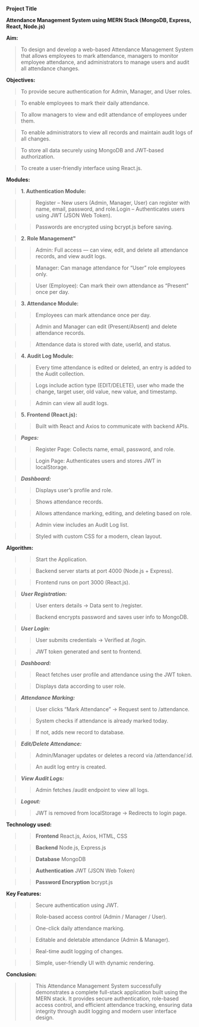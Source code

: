 **Project Title**

**Attendance Management System using MERN Stack (MongoDB, Express, React, Node.js)**

**Aim:**

> To design and develop a web-based Attendance Management System that allows employees to mark attendance, managers to monitor employee attendance, and administrators to manage users and audit all attendance changes.

**Objectives:**

> To provide secure authentication for Admin, Manager, and User roles.

> To enable employees to mark their daily attendance.
  
> To allow managers to view and edit attendance of employees under them.
  
> To enable administrators to view all records and maintain audit logs of all changes.
  
> To store all data securely using MongoDB and JWT-based authorization.
  
> To create a user-friendly interface using React.js.

**Modules:**


> **1. Authentication Module:**

  >>Register – New users (Admin, Manager, User) can register with name, email, password, and role.Login – Authenticates users using JWT (JSON Web Token).
  
  >>Passwords are encrypted using bcrypt.js before saving.

>**2. Role Management"**

  >>Admin: Full access — can view, edit, and delete all attendance records, and view audit logs.
  
  >>Manager: Can manage attendance for “User” role employees only.
  
  >>User (Employee): Can mark their own attendance as “Present” once per day.

>**3. Attendance Module:**

  >>Employees can mark attendance once per day.
  
  >>Admin and Manager can edit (Present/Absent) and delete attendance records.
  
  >>Attendance data is stored with date, userId, and status.

>**4. Audit Log Module:**

  >>Every time attendance is edited or deleted, an entry is added to the Audit collection.
  
  >>Logs include action type (EDIT/DELETE), user who made the change, target user, old value, new value, and timestamp.
  
  >>Admin can view all audit logs.

>**5. Frontend (React.js):**

  >>Built with React and Axios to communicate with backend APIs.

>***Pages:***

  >>Register Page: Collects name, email, password, and role.
  
  >>Login Page: Authenticates users and stores JWT in localStorage.

>***Dashboard:***

  >>Displays user’s profile and role.
  
  >>Shows attendance records.
  
  >>Allows attendance marking, editing, and deleting based on role.
  
  >>Admin view includes an Audit Log list.
  
  >>Styled with custom CSS for a modern, clean layout.

**Algorithm:**

  >>Start the Application.
  
  >>Backend server starts at port 4000 (Node.js + Express).
  
  >>Frontend runs on port 3000 (React.js).

>***User Registration:***

  >>User enters details → Data sent to /register.
  
  >>Backend encrypts password and saves user info to MongoDB.

>***User Login:***

  >>User submits credentials → Verified at /login.
  
  >>JWT token generated and sent to frontend.

>***Dashboard:***

  >>React fetches user profile and attendance using the JWT token.
  
  >>Displays data according to user role.

>***Attendance Marking:***

  >>User clicks “Mark Attendance” → Request sent to /attendance.
  
  >>System checks if attendance is already marked today.
  
  >>If not, adds new record to database.

>***Edit/Delete Attendance:***

  >>Admin/Manager updates or deletes a record via /attendance/:id.
  
  >>An audit log entry is created.

>***View Audit Logs:***

  >>Admin fetches /audit endpoint to view all logs.

>***Logout:***

  >>JWT is removed from localStorage → Redirects to login page.

**Technology used:**

  >>**Frontend**	              React.js, Axios, HTML, CSS
  
  >>**Backend**                	Node.js, Express.js
  
  >>**Database**          	    MongoDB
  
  >>**Authentication**     	    JWT (JSON Web Token)
  
  >>**Password Encryption**   	bcrypt.js

**Key Features:**

  >>Secure authentication using JWT.
  
  >>Role-based access control (Admin / Manager / User).
  
  >>One-click daily attendance marking.
  
  >>Editable and deletable attendance (Admin & Manager).
  
  >>Real-time audit logging of changes.
  
  >>Simple, user-friendly UI with dynamic rendering.

**Conclusion:**

  >>This Attendance Management System successfully demonstrates a complete full-stack application built using the MERN stack. It provides secure authentication, role-based access control, and efficient attendance tracking, ensuring data integrity through audit logging and modern user interface design.

